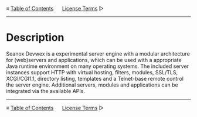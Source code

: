 &#8801; [Table of Contents](README.md)
&nbsp;&nbsp;&nbsp;&nbsp; [License Terms](license-terms.md) &#9655;
- - -

# Description
Seanox Devwex is a experimental server engine with a modular architecture for
(web)servers and applications, which can be used with a appropriate Java runtime
environment on many operating systems. The included server instances support
HTTP with virtual hosting, filters, modules, SSL/TLS, XCGI/CGI1.1, directory
listing, templates and a Telnet-base remote control the server engine.
Additional servers, modules and applications can be integrated via the available
APIs.



- - -
&#8801; [Table of Contents](README.md)
&nbsp;&nbsp;&nbsp;&nbsp; [License Terms](license-terms.md) &#9655;
